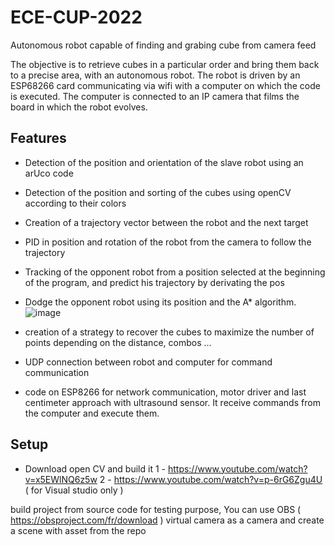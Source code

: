 # ECE-CUP-2022

Autonomous robot capable of finding and grabing cube from camera feed

The objective is to retrieve cubes in a particular order and bring them back to a precise area, with an autonomous robot. 
The robot is driven by an ESP68266 card communicating via wifi with a computer on which the code is executed. The computer is connected to an IP camera that films the board in which the robot evolves.

## Features
 - Detection of the position and orientation of the slave robot using an arUco code
 - Detection of the position and sorting of the cubes using openCV according to their colors
 - Creation of a trajectory vector between the robot and the next target
 - PID in position and rotation of the robot from the camera to follow the trajectory
 - Tracking of the opponent robot from a position selected at the beginning of the program, and predict his trajectory by derivating the pos
 - Dodge the opponent robot using its position and the A* algorithm. 
 ![image](https://user-images.githubusercontent.com/93131053/219491715-4ada151a-629e-4e3d-86f9-2c1a3f57dce4.png)

 - creation of a strategy to recover the cubes to maximize the number of points depending on the distance, combos ...
 
 - UDP connection between robot and computer for command communication

 - code on ESP8266 for network communication, motor driver and last centimeter approach with ultrasound sensor. It receive commands from the computer and execute them. 
 
 ## Setup
 
 - Download open CV and build it 
1 - https://www.youtube.com/watch?v=x5EWlNQ6z5w
2 - https://www.youtube.com/watch?v=p-6rG6Zgu4U ( for Visual studio only ) 

build project from source code
for testing purpose, You can use OBS ( https://obsproject.com/fr/download ) virtual camera as a camera and create a scene with asset from the repo
